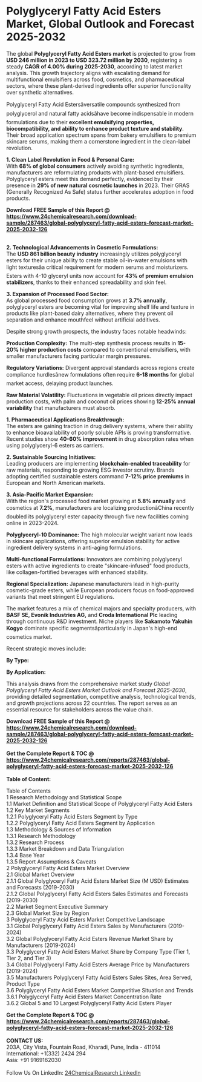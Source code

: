 <h1>Polyglyceryl Fatty Acid Esters Market, Global Outlook and Forecast 2025-2032</h1><p>The global <strong>Polyglyceryl Fatty Acid Esters market</strong> is projected to grow from <strong>USD 246 million in 2023 to USD 323.72 million by 2030</strong>, registering a steady <strong>CAGR of 4.00% during 2025-2030</strong>, according to latest market analysis. This growth trajectory aligns with escalating demand for multifunctional emulsifiers across food, cosmetics, and pharmaceutical sectors, where these plant-derived ingredients offer superior functionality over synthetic alternatives.</p><p>Polyglyceryl Fatty Acid Estersâversatile compounds synthesized from polyglycerol and natural fatty acidsâhave become indispensable in modern formulations due to their <strong>excellent emulsifying properties, biocompatibility, and ability to enhance product texture and stability</strong>. Their broad application spectrum spans from bakery emulsifiers to premium skincare serums, making them a cornerstone ingredient in the clean-label revolution.</p><p><strong>1. Clean Label Revolution in Food &amp; Personal Care:</strong><br>
With <strong>68% of global consumers</strong> actively avoiding synthetic ingredients, manufacturers are reformulating products with plant-based emulsifiers. Polyglyceryl esters meet this demand perfectly, evidenced by their presence in <strong>29% of new natural cosmetic launches</strong> in 2023. Their GRAS (Generally Recognized As Safe) status further accelerates adoption in food products.</p><div><b>Download FREE Sample of this Report @ 
            <a href="https://www.24chemicalresearch.com/download-sample/287463/global-polyglyceryl-fatty-acid-esters-forecast-market-2025-2032-126">
            https://www.24chemicalresearch.com/download-sample/287463/global-polyglyceryl-fatty-acid-esters-forecast-market-2025-2032-126</a></b></div><br><p><strong>2. Technological Advancements in Cosmetic Formulations:</strong><br>
The <strong>USD 861 billion beauty industry</strong> increasingly utilizes polyglyceryl esters for their unique ability to create stable oil-in-water emulsions with light texturesâa critical requirement for modern serums and moisturizers. Esters with 4-10 glyceryl units now account for <strong>43% of premium emulsion stabilizers</strong>, thanks to their enhanced spreadability and skin feel.</p><p><strong>3. Expansion of Processed Food Sector:</strong><br>
As global processed food consumption grows at <strong>3.7% annually</strong>, polyglyceryl esters are becoming vital for improving shelf life and texture in products like plant-based dairy alternatives, where they prevent oil separation and enhance mouthfeel without artificial additives.</p><p>Despite strong growth prospects, the industry faces notable headwinds:</p><p><strong>Production Complexity:</strong> The multi-step synthesis process results in <strong>15-20% higher production costs</strong> compared to conventional emulsifiers, with smaller manufacturers facing particular margin pressures.</p><p><strong>Regulatory Variations:</strong> Divergent approval standards across regions create compliance hurdlesânew formulations often require <strong>6-18 months</strong> for global market access, delaying product launches.</p><p><strong>Raw Material Volatility:</strong> Fluctuations in vegetable oil prices directly impact production costs, with palm and coconut oil prices showing <strong>12-25% annual variability</strong> that manufacturers must absorb.</p><p><strong>1. Pharmaceutical Applications Breakthrough:</strong><br>
The esters are gaining traction in drug delivery systems, where their ability to enhance bioavailability of poorly soluble APIs is proving transformative. Recent studies show <strong>40-60% improvement</strong> in drug absorption rates when using polyglyceryl-6 esters as carriers.</p><p><strong>2. Sustainable Sourcing Initiatives:</strong><br>
Leading producers are implementing <strong>blockchain-enabled traceability</strong> for raw materials, responding to growing ESG investor scrutiny. Brands adopting certified sustainable esters command <strong>7-12% price premiums</strong> in European and North American markets.</p><p><strong>3. Asia-Pacific Market Expansion:</strong><br>
With the region's processed food market growing at <strong>5.8% annually</strong> and cosmetics at <strong>7.2%</strong>, manufacturers are localizing productionâChina recently doubled its polyglyceryl ester capacity through five new facilities coming online in 2023-2024.</p><p><strong>Polyglyceryl-10 Dominance:</strong> The high molecular weight variant now leads in skincare applications, offering superior emulsion stability for active ingredient delivery systems in anti-aging formulations.</p><p><strong>Multi-functional Formulations:</strong> Innovators are combining polyglyceryl esters with active ingredients to create "skincare-infused" food products, like collagen-fortified beverages with enhanced stability.</p><p><strong>Regional Specialization:</strong> Japanese manufacturers lead in high-purity cosmetic-grade esters, while European producers focus on food-approved variants that meet stringent EU regulations.</p><p>The market features a mix of chemical majors and specialty producers, with <strong>BASF SE, Evonik Industries AG,</strong> and <strong>Croda International Plc</strong> leading through continuous R&amp;D investment. Niche players like <strong>Sakamoto Yakuhin Kogyo</strong> dominate specific segmentsâparticularly in Japan's high-end cosmetics market.</p><p>Recent strategic moves include:</p><p><strong>By Type:</strong></p><p><strong>By Application:</strong></p><p>This analysis draws from the comprehensive market study <em>Global Polyglyceryl Fatty Acid Esters Market Outlook and Forecast 2025-2030</em>, providing detailed segmentation, competitive analysis, technological trends, and growth projections across 22 countries. The report serves as an essential resource for stakeholders across the value chain.</p><div><b>Download FREE Sample of this Report @ 
            <a href="https://www.24chemicalresearch.com/download-sample/287463/global-polyglyceryl-fatty-acid-esters-forecast-market-2025-2032-126">
            https://www.24chemicalresearch.com/download-sample/287463/global-polyglyceryl-fatty-acid-esters-forecast-market-2025-2032-126</a></b></div><br><div><b>Get the Complete Report & TOC @ 
            <a href="https://www.24chemicalresearch.com/reports/287463/global-polyglyceryl-fatty-acid-esters-forecast-market-2025-2032-126">
            https://www.24chemicalresearch.com/reports/287463/global-polyglyceryl-fatty-acid-esters-forecast-market-2025-2032-126</a></b></div><br>
            <b>Table of Content:</b><p>Table of Contents<br />
1 Research Methodology and Statistical Scope<br />
1.1 Market Definition and Statistical Scope of Polyglyceryl Fatty Acid Esters<br />
1.2 Key Market Segments<br />
1.2.1 Polyglyceryl Fatty Acid Esters Segment by Type<br />
1.2.2 Polyglyceryl Fatty Acid Esters Segment by Application<br />
1.3 Methodology & Sources of Information<br />
1.3.1 Research Methodology<br />
1.3.2 Research Process<br />
1.3.3 Market Breakdown and Data Triangulation<br />
1.3.4 Base Year<br />
1.3.5 Report Assumptions & Caveats<br />
2 Polyglyceryl Fatty Acid Esters Market Overview<br />
2.1 Global Market Overview<br />
2.1.1 Global Polyglyceryl Fatty Acid Esters Market Size (M USD) Estimates and Forecasts (2019-2030)<br />
2.1.2 Global Polyglyceryl Fatty Acid Esters Sales Estimates and Forecasts (2019-2030)<br />
2.2 Market Segment Executive Summary<br />
2.3 Global Market Size by Region<br />
3 Polyglyceryl Fatty Acid Esters Market Competitive Landscape<br />
3.1 Global Polyglyceryl Fatty Acid Esters Sales by Manufacturers (2019-2024)<br />
3.2 Global Polyglyceryl Fatty Acid Esters Revenue Market Share by Manufacturers (2019-2024)<br />
3.3 Polyglyceryl Fatty Acid Esters Market Share by Company Type (Tier 1, Tier 2, and Tier 3)<br />
3.4 Global Polyglyceryl Fatty Acid Esters Average Price by Manufacturers (2019-2024)<br />
3.5 Manufacturers Polyglyceryl Fatty Acid Esters Sales Sites, Area Served, Product Type<br />
3.6 Polyglyceryl Fatty Acid Esters Market Competitive Situation and Trends<br />
3.6.1 Polyglyceryl Fatty Acid Esters Market Concentration Rate<br />
3.6.2 Global 5 and 10 Largest Polyglyceryl Fatty Acid Esters Player</p><div><b>Get the Complete Report & TOC @ 
            <a href="https://www.24chemicalresearch.com/reports/287463/global-polyglyceryl-fatty-acid-esters-forecast-market-2025-2032-126">
            https://www.24chemicalresearch.com/reports/287463/global-polyglyceryl-fatty-acid-esters-forecast-market-2025-2032-126</a></b></div><br><b>CONTACT US:</b><br>
            203A, City Vista, Fountain Road, Kharadi, Pune, India - 411014<br>
            International: +1(332) 2424 294<br>
            Asia: +91 9169162030 <br><br>
            Follow Us On LinkedIn: <a href="https://www.linkedin.com/company/24chemicalresearch/">24ChemicalResearch LinkedIn</a>